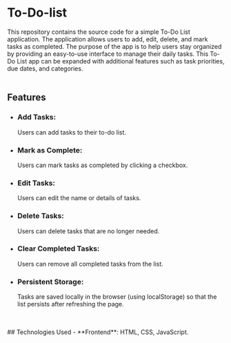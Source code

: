 # To-Do-list
This repository contains the source code for a simple To-Do List application. The application allows users to add, edit, delete, and mark tasks as completed. The purpose of the app is to help users stay organized by providing an easy-to-use interface to manage their daily tasks. This To-Do List app can be expanded with additional features such as task priorities, due dates, and categories.<br><br>
<h2>Features</h2>
<ul>
<li><h3>Add Tasks:</h3>  Users can add tasks to their to-do list.</li>
<li><h3>Mark as Complete:</h3>  Users can mark tasks as completed by clicking a checkbox.</li>
<li><h3>Edit Tasks:</h3>  Users can edit the name or details of tasks.</li>
<li><h3>Delete Tasks:</h3>  Users can delete tasks that are no longer needed.</li>
<li><h3>Clear Completed Tasks:</h3>  Users can remove all completed tasks from the list.</li>
<li><h3>Persistent Storage:</h3>  Tasks are saved locally in the browser (using localStorage) so that the list persists after refreshing the page.</li>
</ul><br><br>
## Technologies Used
- **Frontend**: HTML, CSS, JavaScript.<br><br>